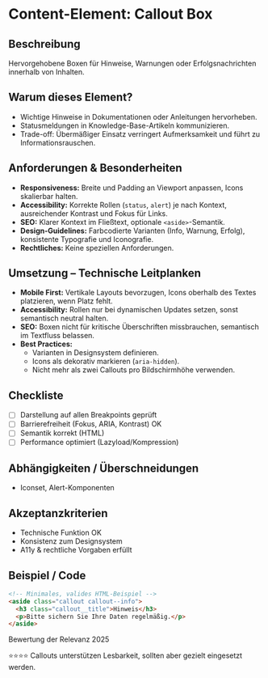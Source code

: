 # Content-Element: Callout Box

## Beschreibung
Hervorgehobene Boxen für Hinweise, Warnungen oder Erfolgsnachrichten innerhalb von Inhalten.

## Warum dieses Element?
- Wichtige Hinweise in Dokumentationen oder Anleitungen hervorheben.
- Statusmeldungen in Knowledge-Base-Artikeln kommunizieren.
- Trade-off: Übermäßiger Einsatz verringert Aufmerksamkeit und führt zu Informationsrauschen.

## Anforderungen & Besonderheiten
- **Responsiveness:** Breite und Padding an Viewport anpassen, Icons skalierbar halten.
- **Accessibility:** Korrekte Rollen (`status`, `alert`) je nach Kontext, ausreichender Kontrast und Fokus für Links.
- **SEO:** Klarer Kontext im Fließtext, optionale `<aside>`-Semantik.
- **Design-Guidelines:** Farbcodierte Varianten (Info, Warnung, Erfolg), konsistente Typografie und Iconografie.
- **Rechtliches:** Keine speziellen Anforderungen.

## Umsetzung – Technische Leitplanken
- **Mobile First:** Vertikale Layouts bevorzugen, Icons oberhalb des Textes platzieren, wenn Platz fehlt.
- **Accessibility:** Rollen nur bei dynamischen Updates setzen, sonst semantisch neutral halten.
- **SEO:** Boxen nicht für kritische Überschriften missbrauchen, semantisch im Textfluss belassen.
- **Best Practices:**
  - Varianten in Designsystem definieren.
  - Icons als dekorativ markieren (`aria-hidden`).
  - Nicht mehr als zwei Callouts pro Bildschirmhöhe verwenden.

## Checkliste
- [ ] Darstellung auf allen Breakpoints geprüft
- [ ] Barrierefreiheit (Fokus, ARIA, Kontrast) OK
- [ ] Semantik korrekt (HTML)
- [ ] Performance optimiert (Lazyload/Kompression)

## Abhängigkeiten / Überschneidungen
- Iconset, Alert-Komponenten

## Akzeptanzkriterien
- Technische Funktion OK
- Konsistenz zum Designsystem
- A11y & rechtliche Vorgaben erfüllt

## Beispiel / Code
```html
<!-- Minimales, valides HTML-Beispiel -->
<aside class="callout callout--info">
  <h3 class="callout__title">Hinweis</h3>
  <p>Bitte sichern Sie Ihre Daten regelmäßig.</p>
</aside>
```

Bewertung der Relevanz 2025

⭐⭐⭐⭐ Callouts unterstützen Lesbarkeit, sollten aber gezielt eingesetzt werden.
